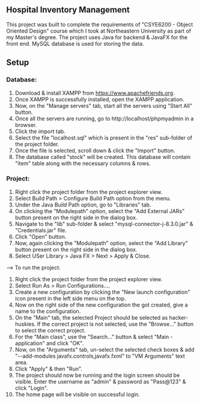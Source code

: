 ## Hospital Inventory Management

This project was built to complete the requirements of "CSYE6200 - Object Oriented Design" course which I took at Northeastern University as part of my Master's degree. The project uses Java for backend & JavaFX for the front end. MySQL database is used for storing the data.

## Setup

### Database:

1. Download & install XAMPP from https://www.apachefriends.org.
2. Once XAMPP is successfully installed, open the XAMPP application. 
3. Now, on the "Manage servers" tab, start all the servers using "Start All" button.
4. Once all the servers are running, go to http://localhost/phpmyadmin in a browser.
5. Click the import tab.
6. Select the file "localhost.sql" which is present in the "res" sub-folder of the project folder.
7. Once the file is selected, scroll down & click the "Import" button.
8. The database called "stock" will be created. This database will contain "item" table along with the necessary columns & rows.


### Project:

1. Right click the project folder from the project explorer view.
2. Select Build Path > Configure Build Path option from the menu.
3. Under the Java Build Path option, go to "Libraries" tab.
4. On clicking the "Modulepath" option, select the "Add External JARs" button present on the right side in the dialog box.
5. Navigate to the "lib" sub-folder & select "mysql-connector-j-8.3.0.jar" & "Credentials.jar" file.
6. Click "Open" button.
7. Now, again clicking the "Modulepath" option, select the "Add Library" button present on the right side in the dialog box.
8. Select USer Library > Java FX > Next > Apply & Close.


--> To run the project:

1. Right click the project folder from the project explorer view.
2. Select Run As > Run Configurations....
3. Create a new configuration by clicking the "New launch configuration" icon present in the left side menu on the top.
4. Now on the right side of the new configuration the got created, give a name to the configuration.
5. On the "Main" tab, the selected Project should be selected as hacker-huskies. If the correct project is not selected, use the "Browse..." 
   button to select the correct project.
6. For the "Main class", use the "Search..." button & select "Main - application" and click "OK".
7. Now, on the "Arguments" tab, un-select the selected check boxes & add "--add-modules javafx.controls,javafx.fxml" to "VM Arguments" text area.
8. Click "Apply" & then "Run".
9. The project should now be running and the login screen should be visible. Enter the username as "admin" & password as "Pass@123" & click "Login".
10. The home page will be visible on successful login.
